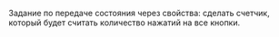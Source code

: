 Задание по передаче состояния через свойства: сделать счетчик, который будет считать количество нажатий на все кнопки.
